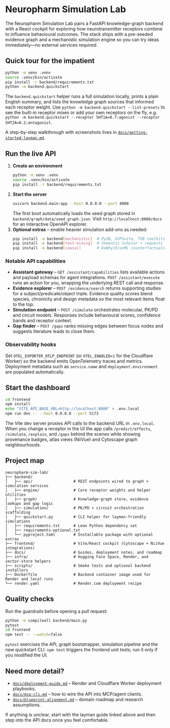 # Neuropharm Simulation Lab

The Neuropharm Simulation Lab pairs a FastAPI knowledge-graph backend with a React
cockpit for exploring how neurotransmitter receptors combine to influence
behavioural outcomes. The stack ships with a pre-seeded evidence graph and a
mechanistic simulation engine so you can try ideas immediately—no external
services required.

## Quick tour for the impatient

```bash
python -m venv .venv
source .venv/bin/activate
pip install -r backend/requirements.txt
python -m backend.quickstart
```

The `backend.quickstart` helper runs a full simulation locally, prints a plain
English summary, and lists the knowledge graph sources that informed each
receptor weight. Use `python -m backend.quickstart --list-presets` to see the
built-in receptor mixes or add your own receptors on the fly, e.g.
`python -m backend.quickstart --receptor 5HT1A=0.7:agonist --receptor 5HT2A=0.2:antagonist`.

A step-by-step walkthrough with screenshots lives in
[`docs/getting-started-layman.md`](docs/getting-started-layman.md).

## Run the live API

1. **Create an environment**
   ```bash
   python -m venv .venv
   source .venv/bin/activate
   pip install -r backend/requirements.txt
   ```
2. **Start the server**
   ```bash
   uvicorn backend.main:app --host 0.0.0.0 --port 8000
   ```
   The first boot automatically loads the seed graph stored in
   `backend/graph/data/seed_graph.json`. Visit `http://localhost:8000/docs` for
   an interactive OpenAPI explorer.
3. **Optional extras** – enable heavier simulation add-ons as needed:
   ```bash
   pip install -e backend[mechanistic]  # PySB, OSPSuite, TVB toolkits
   pip install -e backend[text-mining]  # Semantic Scholar + requests helpers
   pip install -e backend[causal]       # DoWhy/EconML counterfactuals
   ```

### Notable API capabilities

- **Assistant gateway** – `GET /assistant/capabilities` lists available actions
  and payload schemas for agent integrations. `POST /assistant/execute` runs an
  action for you, wrapping the underlying REST call and response.
- **Evidence explorer** – `POST /evidence/search` returns supporting studies for
  a subject/predicate/object triple. Evidence quality scores blend species,
  chronicity and design metadata so the most relevant items float to the top.
- **Simulation endpoint** – `POST /simulate` orchestrates molecular, PK/PD and
  circuit models. Responses include behavioural scores, confidence bands and
  receptor context.
- **Gap finder** – `POST /gaps` ranks missing edges between focus nodes and
  suggests literature leads to close them.

### Observability hooks

Set `OTEL_EXPORTER_OTLP_ENDPOINT` (or `OTEL_ENABLED=1` for the Cloudflare Worker)
so the backend emits OpenTelemetry traces and metrics. Deployment metadata such
as `service.name` and `deployment.environment` are populated automatically.

## Start the dashboard

```bash
cd frontend
npm install
echo "VITE_API_BASE_URL=http://localhost:8000" > .env.local
npm run dev -- --host 0.0.0.0 --port 5173
```

The Vite dev server proxies API calls to the backend URL in `.env.local`. When
you change a receptor in the UI the app calls `/predict/effects`, `/simulate`,
`/explain`, and `/gaps` behind the scenes while showing provenance badges, atlas
views (NiiVue) and Cytoscape graph neighbourhoods.

## Project map

```
neuropharm-sim-lab/
├── backend/
│   ├── api/                  # REST endpoints wired to graph + simulation services
│   ├── engine/               # Core receptor weights and helper utilities
│   ├── graph/                # Knowledge-graph store, evidence lookups and gap logic
│   ├── simulation/           # PK/PD + circuit orchestration scaffolding
│   ├── quickstart.py         # CLI helper for layman-friendly simulations
│   ├── requirements.txt      # Lean Python dependency set
│   ├── requirements-optional.txt
│   └── pyproject.toml        # Installable package with optional extras
├── frontend/                 # Vite/React cockpit (Cytoscape + NiiVue integrations)
├── docs/                     # Guides, deployment notes, and roadmap
├── infra/                    # Hugging Face Space, Render, and vector-store helpers
├── scripts/                  # Smoke tests and optional backend installers
├── Dockerfile                # Backend container image used for Render and local runs
└── render.yaml               # Render.com deployment recipe
```

## Quality checks

Run the guardrails before opening a pull request:

```bash
python -m compileall backend/main.py
pytest
cd frontend
npm test -- --watch=false
```

`pytest` exercises the API, graph bootstrapper, simulation pipeline and the new
quickstart CLI. `npm test` triggers the frontend unit tests; run it only if you
modified the UI.

## Need more detail?

- [`docs/deployment-guide.md`](docs/deployment-guide.md) – Render and Cloudflare
  Worker deployment playbooks.
- [`docs/mcp-cli.md`](docs/mcp-cli.md) – how to wire the API into MCP/agent
  clients.
- [`docs/blueprint-alignment.md`](docs/blueprint-alignment.md) – domain roadmap
  and research assumptions.

If anything is unclear, start with the layman guide linked above and then step
into the API docs once you feel comfortable.

